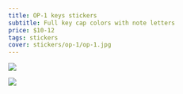 ```yaml
---
title: OP-1 keys stickers
subtitle: Full key cap colors with note letters
price: $10-12
tags: stickers
cover: stickers/op-1/op-1.jpg
---
```


![](/media/stickers/op-1/op-12.jpg)

![](/media/stickers/op-1/op-1.jpg)